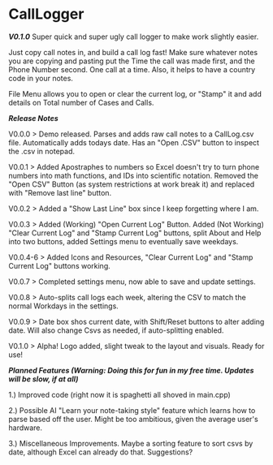 # CallLogger
***V0.1.0***
Super quick and super ugly call logger to make work slightly easier.

Just copy call notes in, and build a call log fast! 
Make sure whatever notes you are copying and pasting put the Time the call was made first, and the Phone Number second. 
One call at a time. Also, it helps to have a country code in your notes. 

File Menu allows you to open or clear the current log, or "Stamp" it and add details on Total number of Cases and Calls.

***Release Notes***

V0.0.0 > Demo released. Parses and adds raw call notes to a CallLog.csv file. Automatically adds todays date. Has an "Open .CSV" button to inspect the .csv in notepad. 

V0.0.1 > Added Apostraphes to numbers so Excel doesn't try to turn phone numbers into math functions, and IDs into scientific notation. 
Removed the "Open CSV" Button (as system restrictions at work break it) and replaced with "Remove last line" button. 

V0.0.2 > Added a "Show Last Line" box since I keep forgetting where I am. 

V0.0.3 > Added (Working) "Open Current Log" Button. Added (Not Working) "Clear Current Log" and "Stamp Current Log" buttons, split About and Help into two buttons, added Settings menu to eventually save weekdays.

V0.0.4-6 > Added Icons and Resources, "Clear Current Log" and "Stamp Current Log" buttons working. 

V0.0.7 > Completed settings menu, now able to save and update settings. 

V0.0.8 > Auto-splits call logs each week, altering the CSV to match the normal Workdays in the settings.

V0.0.9 > Date box shos current date, with Shift/Reset buttons to alter adding date. Will also change Csvs as needed, if auto-splitting enabled.

V0.1.0 > Alpha! Logo added, slight tweak to the layout and visuals. Ready for use!

***Planned Features (Warning: Doing this for fun in my free time. Updates will be slow, if at all)***

1.) Improved code (right now it is spaghetti all shoved in main.cpp)

2.) Possible AI "Learn your note-taking style" feature which learns how to parse based off the user. 
Might be too ambitious, given the average user's hardware.

3.) Miscellaneous Improvements. Maybe a sorting feature to sort csvs by date, although Excel can already do that. Suggestions?

